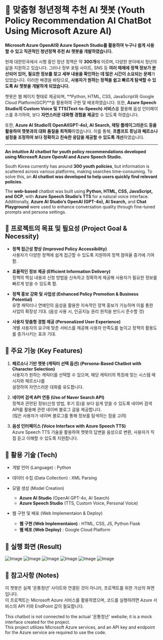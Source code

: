# 📱 맞춤형 청년정책 추천 AI 챗봇 (Youth Policy Recommendation AI ChatBot Using Microsoft Azure AI)

**Microsoft Azure OpenAI와 Azure Speech Studio를 활용하여 누구나 쉽게 사용할 수 있고 직관적인 청년정책 추천 AI 챗봇을 개발하였습니다.**

현재 대한민국에서 시행 중인 청년 정책은 약 **300개**에 이르며, 다양한 분야에서 청년의 삶을 지원하고 있습니다. 그러나 정부 포털 사이트, SNS 등 **여러 매체에 정책 정보가 분산되어 있어, 필요한 정보를 찾고 세부 내용을 확인하는 데 많은 시간이 소요되는 문제**가 있었습니다. 이러한 배경을 바탕으로, **사용자가 원하는 정책을 쉽고 빠르게 탐색할 수 있도록 AI 챗봇을 개발하게 되었습니다.**

챗봇은 웹 페이지 형태로 제공되며, **Python, HTML, CSS, JavaScript와 Google Cloud Platform(GCP)**을 활용하여 구현 및 배포하였습니다. 또한, **Azure Speech Studio의 Custom Voice 및 TTS(Text-to-Speech) 서비스**를 활용해 음성 인터페이스를 추가하여, 보다 **자연스러운 대화형 경험을 제공**할 수 있도록 하였습니다.

또한, **Azure AI Studio의 OpenAI(GPT-4o), AI Search, 채팅 플레이그라운드 등을 활용하여 챗봇과의 대화 품질을 최적화**하였습니다. 이를 통해, **프롬프트 튜닝과 페르소나 설정을 조정하여 보다 정확하고 친숙한 응답을 제공할 수 있도록 개선**하였습니다.    


----



**An intuitive AI chatbot for youth policy recommendations developed using Microsoft Azure OpenAI and Azure Speech Studio.**  

South Korea currently has around **300 youth policies**, but information is scattered across various platforms, making searches time-consuming. To solve this, an **AI chatbot was developed to help users quickly find relevant policies**.  

The **web-based** chatbot was built using **Python, HTML, CSS, JavaScript, and GCP**, with **Azure Speech Studio’s TTS** for a natural voice interface. Additionally, **Azure AI Studio’s OpenAI (GPT-4o), AI Search,** and **Chat Playground** were used to enhance conversation quality through fine-tuned prompts and persona settings.  




## :pushpin: 프로젝트의 목표 및 필요성 (Project Goal & Necessity)
* **정책 접근성 향상 (Improved Policy Accessibility)**  
사용자가 다양한 정책에 쉽게 접근할 수 있도록 지원하여 정책 참여율 증가에 기여함.  

* **효율적인 정보 제공 (Efficient Information Delivery)**  
정책의 핵심 내용과 신청 방법을 신속하고 정확하게 제공해 사용자가 필요한 정보를 빠르게 얻을 수 있도록 함.   

* **정책 홍보 강화 및 사업성 (Enhanced Policy Promotion & Business Potential)**   
유명 캐릭터나 연예인의 음성을 활용한 지속적인 정책 홍보가 가능하며 이를 통한 사업의 확장성 기대. (음성 사용 시, 인공지능 윤리 원칙을 반드시 준수할 것)  

* **사용자 맞춤형 경험 제공 (Personalized User Experience)**  
개별 사용자의 요구에 맞춘 서비스를 제공해 사용자 만족도를 높이고 정책의 활용도를 증가시키는 효과 기대.



## :pushpin: 주요 기능 (Key Features)

1. **페르소나 기반 챗봇 (캐릭터 선택 옵션) (Persona-Based Chatbot with Character Selection)**  
	사용자가 원하는 캐릭터를 선택할 수 있으며, 해당 캐릭터의 특징에 맞는 시스템 메시지와 페르소나를  
설정하여 자연스러운 대화를 유도합니다.

3. **네이버 검색 API 연동 (Use of Naver Search API)**  
	정책과 관련된 정보(신청 방법, 후기 등)을 보다 쉽게 얻을 수 있도록 네이버 검색 API를 활용해 관련 네이버 블로그 글을 제공합니다.  
(많은 사용자가 네이버 블로그를 통해 정보를 탐색하는 점을 고려)

4. **음성 인터페이스 (Voice Interface with Azure Speech TTS)**  
	Azure Speech TTS 기술을 활용하여 챗봇의 답변을 음성으로 변환, 사용자가 직접 듣고 이해할 수 있도록 지원합니다.  





## :pushpin: 활용 기술 (Tech)
* 개발 언어 (Language) : Python  
* 데이터 수집 (Data Collection) : XML Parsing  

* 모델 생성 (Model Creation)    
   * **Azure AI Studio** (OpenAI GPT-4o, AI Search)   
   * **Azure Speech Studio** (TTS, Custom Voice, Personal Voice)   

* 웹 구현 및 배포 (Web Implementaion & Deploy)  
   * **웹 구현 (Web Implementaion)** : HTML, CSS, JS, Python Flask  
   * **웹 배포 (Web Deploy)** : Google Cloud Platform  


## :pushpin: 실행 화면 (Result)
![Image](https://github.com/user-attachments/assets/cc05b1cb-3c08-4cab-ac54-764ac6b59df5)
![Image](https://github.com/user-attachments/assets/d348d7ff-c663-48c4-9d45-3a481ecab202)
![Image](https://github.com/user-attachments/assets/f18a6f3a-a583-4a0e-8b0b-2564c40ff3dc)
![Image](https://github.com/user-attachments/assets/c40e5500-ce39-4baf-8590-60150424e9d2)
![Image](https://github.com/user-attachments/assets/caaaf82f-0a24-43bd-b73c-f222dcb18cb2)
![Image](https://github.com/user-attachments/assets/7c5c0927-f76e-4957-bbd6-ff11bae8257d)

## :pushpin: 참고사항 (Notes)
  이 챗봇은 실제 ‘온통청년’ 사이트와 연결된 것이 아니라, 프로젝트를 위한 가상의 화면입니다.  
  이 프로젝트는 Microsoft Azure 서비스를 활용하였으며, 코드를 실행하려면 Azure 서비스의 API 키와 EndPoint 값이 필요합니다.
  
  This chatbot is not connected to the actual '온통청년' website; it is a mock interface created for the project.  
  This project utilizes Microsoft Azure services, and an API key and endpoint for the Azure service are required to use the code.
